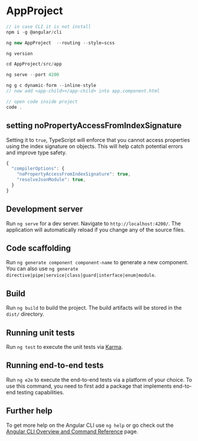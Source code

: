# AppProject

```js
// in case CLI it is not install
npm i -g @angular/cli

ng new AppProject  --routing --style=scss

ng version

cd AppProject/src/app

ng serve --port 4200

ng g c dynamic-form --inline-style
// now add <app-child></app-child> into app.component.html 

// open code inside project
code .
```

##  setting noPropertyAccessFromIndexSignature 

Setting it to `true`, TypeScript will enforce that you cannot access properties using the index signature on objects. This will help catch potential errors and improve type safety.

```js
{
  "compilerOptions": {
    "noPropertyAccessFromIndexSignature": true,
    "resolveJsonModule": true,
  }
}
```

## Development server

Run `ng serve` for a dev server. Navigate to `http://localhost:4200/`. The application will automatically reload if you change any of the source files.

## Code scaffolding

Run `ng generate component component-name` to generate a new component. You can also use `ng generate directive|pipe|service|class|guard|interface|enum|module`.

## Build

Run `ng build` to build the project. The build artifacts will be stored in the `dist/` directory.

## Running unit tests

Run `ng test` to execute the unit tests via [Karma](https://karma-runner.github.io).

## Running end-to-end tests

Run `ng e2e` to execute the end-to-end tests via a platform of your choice. To use this command, you need to first add a package that implements end-to-end testing capabilities.

## Further help

To get more help on the Angular CLI use `ng help` or go check out the [Angular CLI Overview and Command Reference](https://angular.io/cli) page.
